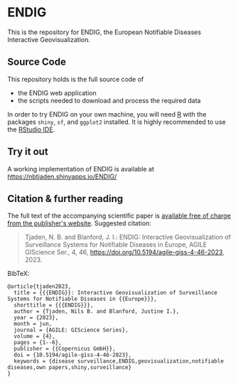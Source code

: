 # ENDIG

This is the repository for ENDIG, the European Notifiable Diseases Interactive Geovisualization.

## Source Code

This repository holds is the full source code of

-   the ENDIG web application
-   the scripts needed to download and process the required data

In order to try ENDIG on your own machine, you will need [R](https://cran.org) with the packages `shiny`, `sf`, and `ggplot2` installed. It is highly recommended to use the [RStudio IDE](https://posit.co/download/rstudio-desktop/).

## Try it out

A working implementation of ENDIG is available at <https://nbtjaden.shinyapps.io/ENDIG/>

## Citation & further reading

The full text of the accompanying scientific paper is [available free of charge from the publisher's website](https://agile-giss.copernicus.org/articles/4/46/2023/). Suggested citation:

> Tjaden, N. B. and Blanford, J. I.: ENDIG: Interactive Geovisualization of Surveillance Systems for Notifiable Diseases in Europe, AGILE GIScience Ser., 4, 46, <https://doi.org/10.5194/agile-giss-4-46-2023>, 2023.

BibTeX:

```         
@article{tjaden2023,
  title = {{{ENDIG}}: Interactive Geovisualization of Surveillance Systems for Notifiable Diseases in {{Europe}}},
  shorttitle = {{{ENDIG}}},
  author = {Tjaden, Nils B. and Blanford, Justine I.},
  year = {2023},
  month = jun,
  journal = {AGILE: GIScience Series},
  volume = {4},
  pages = {1--6},
  publisher = {{Copernicus GmbH}},
  doi = {10.5194/agile-giss-4-46-2023},
  keywords = {disease surveillance,ENDIG,geovisualization,notifiable diseases,own papers,shiny,surveillance}
}
```
